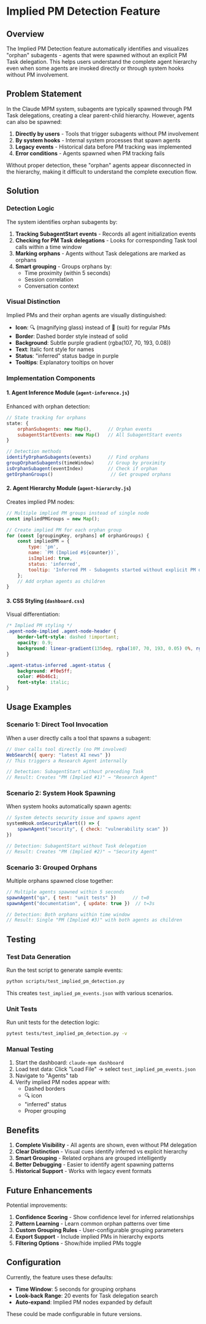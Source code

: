 # Implied PM Detection Feature

## Overview

The Implied PM Detection feature automatically identifies and visualizes "orphan" subagents - agents that were spawned without an explicit PM Task delegation. This helps users understand the complete agent hierarchy even when some agents are invoked directly or through system hooks without PM involvement.

## Problem Statement

In the Claude MPM system, subagents are typically spawned through PM Task delegations, creating a clear parent-child hierarchy. However, agents can also be spawned:

1. **Directly by users** - Tools that trigger subagents without PM involvement
2. **By system hooks** - Internal system processes that spawn agents
3. **Legacy events** - Historical data before PM tracking was implemented
4. **Error conditions** - Agents spawned when PM tracking fails

Without proper detection, these "orphan" agents appear disconnected in the hierarchy, making it difficult to understand the complete execution flow.

## Solution

### Detection Logic

The system identifies orphan subagents by:

1. **Tracking SubagentStart events** - Records all agent initialization events
2. **Checking for PM Task delegations** - Looks for corresponding Task tool calls within a time window
3. **Marking orphans** - Agents without Task delegations are marked as orphans
4. **Smart grouping** - Groups orphans by:
   - Time proximity (within 5 seconds)
   - Session correlation
   - Conversation context

### Visual Distinction

Implied PMs and their orphan agents are visually distinguished:

- **Icon**: 🔍 (magnifying glass) instead of 👔 (suit) for regular PMs
- **Border**: Dashed border style instead of solid
- **Background**: Subtle purple gradient (rgba(107, 70, 193, 0.08))
- **Text**: Italic font style for names
- **Status**: "inferred" status badge in purple
- **Tooltips**: Explanatory tooltips on hover

### Implementation Components

#### 1. Agent Inference Module (`agent-inference.js`)

Enhanced with orphan detection:

```javascript
// State tracking for orphans
state: {
    orphanSubagents: new Map(),      // Orphan events
    subagentStartEvents: new Map()   // All SubagentStart events
}

// Detection methods
identifyOrphanSubagents(events)      // Find orphans
groupOrphanSubagents(timeWindow)     // Group by proximity
isOrphanSubagent(eventIndex)         // Check if orphan
getOrphanGroups()                     // Get grouped orphans
```

#### 2. Agent Hierarchy Module (`agent-hierarchy.js`)

Creates implied PM nodes:

```javascript
// Multiple implied PM groups instead of single node
const impliedPMGroups = new Map();

// Create implied PM for each orphan group
for (const [groupingKey, orphans] of orphanGroups) {
    const impliedPM = {
        type: 'pm',
        name: `PM (Implied #${counter})`,
        isImplied: true,
        status: 'inferred',
        tooltip: 'Inferred PM - Subagents started without explicit PM delegation'
    };
    // Add orphan agents as children
}
```

#### 3. CSS Styling (`dashboard.css`)

Visual differentiation:

```css
/* Implied PM styling */
.agent-node-implied .agent-node-header {
    border-left-style: dashed !important;
    opacity: 0.9;
    background: linear-gradient(135deg, rgba(107, 70, 193, 0.05) 0%, rgba(107, 70, 193, 0.1) 100%);
}

.agent-status-inferred .agent-status {
    background: #f0e5ff;
    color: #6b46c1;
    font-style: italic;
}
```

## Usage Examples

### Scenario 1: Direct Tool Invocation

When a user directly calls a tool that spawns a subagent:

```javascript
// User calls tool directly (no PM involved)
WebSearch({ query: "latest AI news" })
// This triggers a Research Agent internally

// Detection: SubagentStart without preceding Task
// Result: Creates "PM (Implied #1)" → "Research Agent"
```

### Scenario 2: System Hook Spawning

When system hooks automatically spawn agents:

```javascript
// System detects security issue and spawns agent
systemHook.onSecurityAlert(() => {
    spawnAgent("security", { check: "vulnerability scan" })
})

// Detection: SubagentStart without Task delegation
// Result: Creates "PM (Implied #2)" → "Security Agent"
```

### Scenario 3: Grouped Orphans

Multiple orphans spawned close together:

```javascript
// Multiple agents spawned within 5 seconds
spawnAgent("qa", { test: "unit tests" })      // t=0
spawnAgent("documentation", { update: true })  // t=3s

// Detection: Both orphans within time window
// Result: Single "PM (Implied #3)" with both agents as children
```

## Testing

### Test Data Generation

Run the test script to generate sample events:

```bash
python scripts/test_implied_pm_detection.py
```

This creates `test_implied_pm_events.json` with various scenarios.

### Unit Tests

Run unit tests for the detection logic:

```bash
pytest tests/test_implied_pm_detection.py -v
```

### Manual Testing

1. Start the dashboard: `claude-mpm dashboard`
2. Load test data: Click "Load File" → select `test_implied_pm_events.json`
3. Navigate to "Agents" tab
4. Verify implied PM nodes appear with:
   - Dashed borders
   - 🔍 icon
   - "inferred" status
   - Proper grouping

## Benefits

1. **Complete Visibility** - All agents are shown, even without PM delegation
2. **Clear Distinction** - Visual cues identify inferred vs explicit hierarchy
3. **Smart Grouping** - Related orphans are grouped intelligently
4. **Better Debugging** - Easier to identify agent spawning patterns
5. **Historical Support** - Works with legacy event formats

## Future Enhancements

Potential improvements:

1. **Confidence Scoring** - Show confidence level for inferred relationships
2. **Pattern Learning** - Learn common orphan patterns over time
3. **Custom Grouping Rules** - User-configurable grouping parameters
4. **Export Support** - Include implied PMs in hierarchy exports
5. **Filtering Options** - Show/hide implied PMs toggle

## Configuration

Currently, the feature uses these defaults:

- **Time Window**: 5 seconds for grouping orphans
- **Look-back Range**: 20 events for Task delegation search
- **Auto-expand**: Implied PM nodes expanded by default

These could be made configurable in future versions.